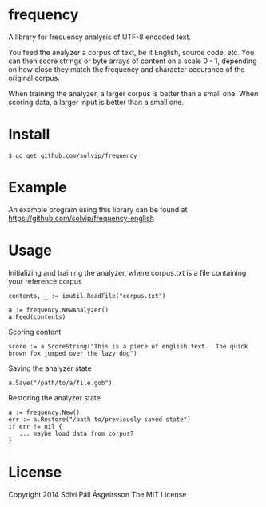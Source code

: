 frequency
=========

A library for frequency analysis of UTF-8 encoded text.

You feed the analyzer a corpus of text, be it English, source code, etc.
You can then score strings or byte arrays of content on a scale 0 - 1, depending on
how close they match the frequency and character occurance of the original corpus.

When training the analyzer, a larger corpus is better than a small one.
When scoring data, a larger input is better than a small one.

Install
=======
```
$ go get github.com/solvip/frequency
```

Example
=======
An example program using this library can be found at https://github.com/solvip/frequency-english

Usage
=====

Initializing and training the analyzer, where corpus.txt is a file containing your reference corpus
```
contents, _ := ioutil.ReadFile("corpus.txt")

a := frequency.NewAnalyzer()
a.Feed(contents)
```

Scoring content
```
score := a.ScoreString("This is a piece of english text.  The quick brown fox jumped over the lazy dog")
```

Saving the analyzer state
```
a.Save("/path/to/a/file.gob")
```

Restoring the analyzer state
```
a := frequency.New()
err := a.Restore("/path to/previously saved state")
if err != nil {
   ... maybe load data from corpus?  
}
```

License
=======
Copyright 2014 Sölvi Páll Ásgeirsson
The MIT License